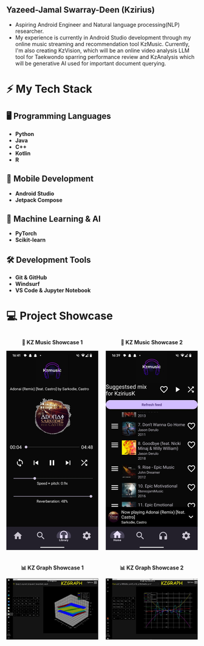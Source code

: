## Yazeed-Jamal Swarray-Deen (Kzirius) 

<!--
**YazKzirius/YazKzirius** is a ✨ _special_ ✨ repository because its `README.md` (this file) appears on your GitHub profile.

Here are some ideas to get you started:

- 🔭 I’m currently working on ..
- 🌱 I’m currently learning ...
- 👯 I’m looking to collaborate on ...
- 🤔 I’m looking for help with ...
- 💬 Ask me about ...
- 📫 How to reach me: ...
- 😄 Pronouns: ...
- ⚡ Fun fact: ...
-->
- Aspiring Android Engineer and Natural language processing(NLP) researcher.
- My experience is currently in Android Studio development through my online music streaming and recommendation tool KzMusic. Currently, I'm also creating KzVision, which will be an online video analysis LLM tool for Taekwondo sparring performance review and KzAnalysis which will be generative AI used for important document querying.
# ⚡ My Tech Stack

## 🖥️ Programming Languages
- **Python**
- **Java**
- **C++**
- **Kotlin**
- **R**

## 📱 Mobile Development
- **Android Studio**
- **Jetpack Compose**

## 🤖 Machine Learning & AI
- **PyTorch** 
- **Scikit-learn**

## 🛠️ Development Tools
- **Git & GitHub**
- **Windsurf**
- **VS Code & Jupyter Notebook**

# 💻 Project Showcase
<div style="display: flex; gap: 20px; align-items: center; flex-direction: column;">
  <div style="display: flex; gap: 20px;">
    <div style="text-align: center;">
      <p><strong>🎵 KZ Music Showcase 1</strong></p>
      <img src="https://github.com/YazKzirius/YazKzirius/blob/main/kzmusic_showcase.jpg" width="300">
    </div>
    <div style="text-align: center;">
      <p><strong>🎵 KZ Music Showcase 2</strong></p>
      <img src="https://github.com/YazKzirius/YazKzirius/blob/main/kzmusic_showcase2.jpg" width="300">
    </div>
  </div>

  <div style="display: flex; gap: 20px;">
    <div style="text-align: center;">
      <p><strong>📊 KZ Graph Showcase 1</strong></p>
      <img src="https://github.com/YazKzirius/YazKzirius/blob/main/Kzgraph_showcase.jpg" width="300">
    </div>
    <div style="text-align: center;">
      <p><strong>📊 KZ Graph Showcase 2</strong></p>
      <img src="https://github.com/YazKzirius/YazKzirius/blob/main/Kzgraph_showcase2.jpg" width="300">
    </div>
  </div>
</div>


